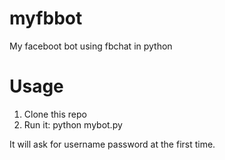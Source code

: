 # myfbbot
My faceboot bot using fbchat in python

# Usage
1. Clone this repo
2. Run it: python mybot.py

It will ask for username password at the first time.